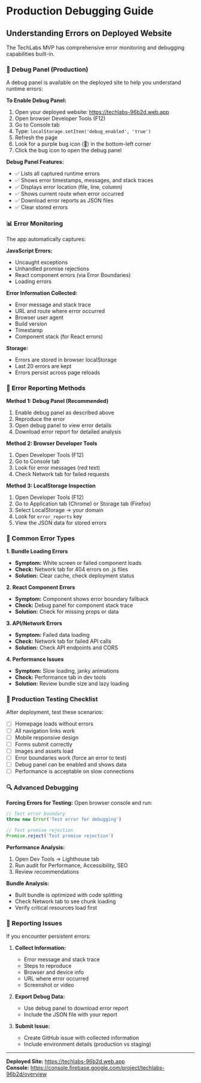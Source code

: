 # Production Debugging Guide

## Understanding Errors on Deployed Website

The TechLabs MVP has comprehensive error monitoring and debugging capabilities built-in.

### 🐛 Debug Panel (Production)

A debug panel is available on the deployed site to help you understand runtime errors:

**To Enable Debug Panel:**
1. Open your deployed website: https://techlabs-96b2d.web.app
2. Open browser Developer Tools (F12)
3. Go to Console tab
4. Type: `localStorage.setItem('debug_enabled', 'true')`
5. Refresh the page
6. Look for a purple bug icon (🐛) in the bottom-left corner
7. Click the bug icon to open the debug panel

**Debug Panel Features:**
- ✅ Lists all captured runtime errors
- ✅ Shows error timestamps, messages, and stack traces
- ✅ Displays error location (file, line, column)
- ✅ Shows current route when error occurred
- ✅ Download error reports as JSON files
- ✅ Clear stored errors

### 📊 Error Monitoring

The app automatically captures:

**JavaScript Errors:**
- Uncaught exceptions
- Unhandled promise rejections
- React component errors (via Error Boundaries)
- Loading errors

**Error Information Collected:**
- Error message and stack trace
- URL and route where error occurred
- Browser user agent
- Build version
- Timestamp
- Component stack (for React errors)

**Storage:**
- Errors are stored in browser localStorage
- Last 20 errors are kept
- Errors persist across page reloads

### 🔧 Error Reporting Methods

**Method 1: Debug Panel (Recommended)**
1. Enable debug panel as described above
2. Reproduce the error
3. Open debug panel to view error details
4. Download error report for detailed analysis

**Method 2: Browser Developer Tools**
1. Open Developer Tools (F12)
2. Go to Console tab
3. Look for error messages (red text)
4. Check Network tab for failed requests

**Method 3: LocalStorage Inspection**
1. Open Developer Tools (F12)
2. Go to Application tab (Chrome) or Storage tab (Firefox)
3. Select LocalStorage → your domain
4. Look for `error_reports` key
5. View the JSON data for stored errors

### 🚨 Common Error Types

**1. Bundle Loading Errors**
- **Symptom:** White screen or failed component loads
- **Check:** Network tab for 404 errors on .js files
- **Solution:** Clear cache, check deployment status

**2. React Component Errors**
- **Symptom:** Component shows error boundary fallback
- **Check:** Debug panel for component stack trace
- **Solution:** Check for missing props or data

**3. API/Network Errors**
- **Symptom:** Failed data loading
- **Check:** Network tab for failed API calls
- **Solution:** Check API endpoints and CORS

**4. Performance Issues**
- **Symptom:** Slow loading, janky animations
- **Check:** Performance tab in dev tools
- **Solution:** Review bundle size and lazy loading

### 🎯 Production Testing Checklist

After deployment, test these scenarios:

- [ ] Homepage loads without errors
- [ ] All navigation links work
- [ ] Mobile responsive design
- [ ] Forms submit correctly
- [ ] Images and assets load
- [ ] Error boundaries work (force an error to test)
- [ ] Debug panel can be enabled and shows data
- [ ] Performance is acceptable on slow connections

### 🔍 Advanced Debugging

**Forcing Errors for Testing:**
Open browser console and run:
```javascript
// Test error boundary
throw new Error('Test error for debugging')

// Test promise rejection
Promise.reject('Test promise rejection')
```

**Performance Analysis:**
1. Open Dev Tools → Lighthouse tab
2. Run audit for Performance, Accessibility, SEO
3. Review recommendations

**Bundle Analysis:**
- Built bundle is optimized with code splitting
- Check Network tab to see chunk loading
- Verify critical resources load first

### 📧 Reporting Issues

If you encounter persistent errors:

1. **Collect Information:**
   - Error message and stack trace
   - Steps to reproduce
   - Browser and device info
   - URL where error occurred
   - Screenshot or video

2. **Export Debug Data:**
   - Use debug panel to download error report
   - Include the JSON file with your report

3. **Submit Issue:**
   - Create GitHub issue with collected information
   - Include environment details (production vs staging)

---

**Deployed Site:** https://techlabs-96b2d.web.app  
**Console:** https://console.firebase.google.com/project/techlabs-96b2d/overview